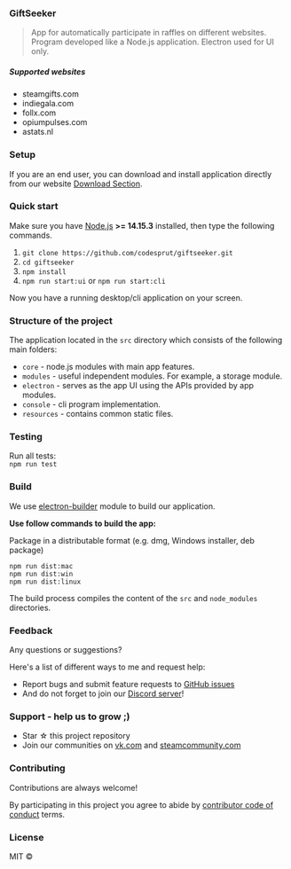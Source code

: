 ### GiftSeeker

> App for automatically participate in raffles on different websites.  
> Program developed like a Node.js application. Electron used for UI only.

##### Supported websites

- steamgifts.com
- indiegala.com
- follx.com
- opiumpulses.com
- astats.nl

### Setup

If you are an end user, you can download and install application directly from our website [Download Section](https://giftseeker.ru/downloads).

### Quick start

Make sure you have [Node.js](https://nodejs.org/) **>= 14.15.3** installed, then type the following commands.

1. `git clone https://github.com/codesprut/giftseeker.git`
2. `cd giftseeker`
3. `npm install`
4. `npm run start:ui` or `npm run start:cli`

Now you have a running desktop/cli application on your screen.

### Structure of the project

The application located in the `src` directory which consists of the following main folders:

- `core` - node.js modules with main app features.
- `modules` - useful independent modules. For example, a storage module.
- `electron` - serves as the app UI using the APIs provided by app modules.
- `console` - cli program implementation.
- `resources` - contains common static files.

### Testing

Run all tests:  
`npm run test`

### Build

We use [electron-builder](https://github.com/electron-userland/electron-builder) module to build our application.

**Use follow commands to build the app:**

Package in a distributable format (e.g. dmg, Windows installer, deb package)

```
npm run dist:mac
npm run dist:win
npm run dist:linux
```

The build process compiles the content of the `src` and `node_modules` directories.

### Feedback

Any questions or suggestions?

Here's a list of different ways to me and request help:

- Report bugs and submit feature requests to [GitHub issues](https://github.com/CodeSprut/GiftSeeker/issues)
- And do not forget to join our [Discord server](https://discord.gg/SKYr8z5)!

### Support - help us to grow ;)

- Star ☆ this project repository
- Join our communities on [vk.com](https://vk.com/giftseeker_ru) and [steamcommunity.com](https://steamcommunity.com/groups/GiftSeeker)

### Contributing

Contributions are always welcome!

By participating in this project you agree to abide by [contributor code of conduct](code-of-conduct.md) terms.

### License

MIT ©
